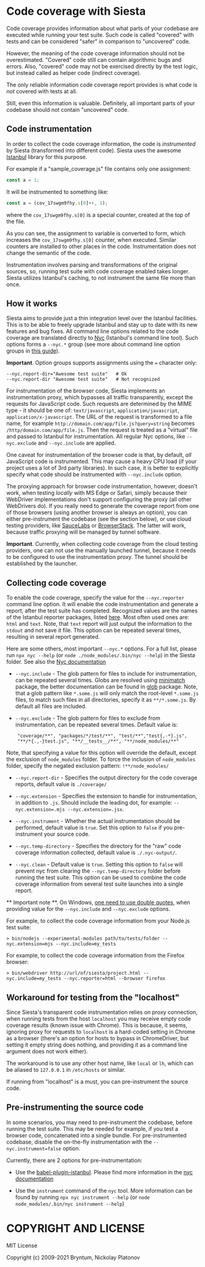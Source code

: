 Code coverage with Siesta
==================

Code coverage provides information about what parts of your codebase are executed while running your test suite.
Such code is called "covered" with tests and can be considered "safer" in comparison to "uncovered" code.

However, the meaning of the code coverage information should not be overestimated. "Covered" code 
still can contain algorithmic bugs and errors. Also, "covered" code may not be exercised directly by the test logic, but
instead called as helper code (indirect coverage). 

The only reliable information code coverage report provides is what code is *not* covered with tests at all.

Still, even this information is valuable. Definitely, all important parts of your codebase should not contain "uncovered" code. 


Code instrumentation
--------------

In order to collect the code coverage information, the code is _instrumented_ by Siesta (transformed into different
code). Siesta uses the awesome [Istanbul](https://istanbul.js.org/) library for this purpose.

For example if a "sample_coverage.js" file contains only one assignment:

```javascript
const a = 1;
```
    
It will be instrumented to something like:

```javascript
const a = (cov_17swgm9fhy.s[0]++, 1);
```

where the `cov_17swgm9fhy.s[0]` is a special counter, created at the top of the file.

As you can see, the assignment to variable is converted to form, which increases the `cov_17swgm9fhy.s[0]` counter, when executed.
Similar counters are installed to other places in the code. Instrumentation does not change the semantic of the code.

Instrumentation involves parsing and transformations of the original sources, so, running test suite with code coverage enabled
takes longer. Siesta utilizes Istanbul's caching, to not instrument the same file more than once.


How it works
--------------

Siesta aims to provide just a thin integration level over the Istanbul facilities. This is to be able to freely upgrade Istanbul and stay up to date
with its new features and bug fixes. All command line options related to the code coverage are translated directly to [Nyc](https://github.com/istanbuljs/nyc)
(Istanbul's command line tool). Such options forms a `--nyc.*` group (see more about command line option groups in [this guide](#!/guide/siesta_launchers)).

**Important**. Option groups supports assignments using the `=` character only: 
    
    --nyc.report-dir="Awesome test suite"   # Ok
    --nyc.report-dir "Awesome test suite"   # Not recognized

For instrumentation of the browser code, Siesta implements an instrumentation proxy, which bypasses all traffic transparently, 
except the requests for JavaScript code. Such requests are determined by the MIME type - it should be one of: `text/javascript`, `application/javascript`,
`application/x-javascript`. The URL of the request is transformed to a file name, for example `http://domain.com/app/file.js?query=string` 
becomes `/http/domain.com/app/file.js`. Then the request is treated as a "virtual" file and passed to Istanbul for instrumentation. All regular
Nyc options, like `--nyc.exclude` and `--nyc.include` are applied.

One caveat for instrumentation of the browser code is that, by default, *all* JavaScript code is instrumented. This may cause
a heavy CPU load (if your project uses a lot of 3rd party libraries). In such case, it is better to explicitly specify what code
should be instrumented with `--nyc.include` option.

The proxying approach for browser code instrumentation, however, doesn't work, when testing *locally* with MS Edge or Safari, 
simply because their WebDriver implementations don't support configuring the proxy (all other WebDrivers do).
If you really need to generate the coverage report from one of those browsers (using another browser is always an option),
you can either pre-instrument the codebase (see the section below), or use cloud testing providers, like [SauceLabs](#!/guide/saucelabs_integration) 
or [BrowserStack](#!/guide/browserstack_integration). The latter will work, because traffic proxying will be managed by tunnel software.

**Important**. Currently, when collecting code coverage from the cloud testing providers, one can not use the manually launched tunnel, because it 
needs to be configured to use the instrumentation proxy. The tunnel should be established by the launcher.


Collecting code coverage 
--------------

To enable the code coverage, specify the value for the `--nyc.reporter` command line option. It will enable the 
code instrumentation and generate a report, after the test suite has completed. Recognized values are the names of the Istanbul reporter packages, 
listed [here](https://github.com/istanbuljs/istanbuljs/tree/master/packages/istanbul-reports/lib).
Most often used ones are: `html` and `text`. Note, that `text` report will just output the information to the `stdout` and not save it file.
This option can be repeated several times, resulting in several report generated. 

Here are some others, most important `--nyc.*` options. For a full list, please run `npx nyc --help` (or `node ./node_modules/.bin/nyc --help`)
in the Siesta folder. See also the [Nyc documentation](https://github.com/istanbuljs/nyc)

- `--nyc.include` - The glob pattern for files to include for instrumentation, can be repeated several times. 
Globs are resolved using [minimatch](https://www.npmjs.com/package/minimatch) package, the better documentation can be found in 
[glob](https://www.npmjs.com/package/glob) package. Note, that a glob pattern like `*.some.js` will only match the root-level `*.some.js` files,
to match such files in all directories, specify it as `**/*.some.js`. By default all files are included.

- `--nyc.exclude` - The glob pattern for files to exclude from instrumentation, can be repeated several times. Default value is: 

```
    "coverage/**", "packages/*/test/**", "test/**","test{,-*}.js",
    "**/*{.,-}test.js", "**/__tests__/**", "**/node_modules/**" 
```
Note, that specifying a value for this option will override the default, except the exclusion of `node_modules` folder. To force the inclusion
of `node_modules` folder, specify the negated exclusion pattern: `!**/node_modules/`

- `--nyc.report-dir` - Specifies the output directory for the code coverage reports, default value is `./coverage/` 

- `--nyc.extension` - Specifies the extension to handle for instrumentation, in addition to `.js`. Should include the leading dot, for example:
`--nyc.extension=.mjs --nyc.extension=.jsx`.

- `--nyc.instrument` - Whether the actual instrumentation should be performed, default value is `true`. Set this option to `false` if you
pre-instrument your source code.

- `--nyc.temp-directory` - Specifies the directory for the "raw" code coverage information collected, default value is `./.nyc-output/`. 

- `--nyc.clean` - Default value is `true`. Setting this option to `false` will prevent nyc from clearing the `--nyc.temp-directory` folder 
before running the test suite. This option can be used to combine the code coverage information from several test suite launches into a single report. 

** Important note **. On Windows, [one need to use double quotes](https://stackoverflow.com/questions/24173825/what-does-single-quote-do-in-windows-batch-files), 
when providing value for the `--nyc.include` and `--nyc.exclude` options.

For example, to collect the code coverage information from your Node.js test suite:

    > bin/nodejs --experimental-modules path/to/tests/folder --nyc.extension=mjs --nyc.include=my_tests

For example, to collect the code coverage information from the Firefox browser:

    > bin/webdriver http://url/of/siesta/project.html --nyc.include=my_tests --nyc.reporter=html --browser firefox


Workaround for testing from the "localhost" 
------------------

Since Siesta's transparent code instrumentation relies on proxy connection, when running tests from the host `localhost` you may receive
empty code coverage results (known issue with Chrome). This is because, it seems, ignoring proxy for requests to `localhost` is a hard-coded
setting in Chrome as a browser (there's an option for hosts to bypass in ChromeDriver, but setting it empty string does nothing, 
and providing it as a command line argument does not work either). 

The workaround is to use any other host name, like `local` or `lh`, which can be aliased to `127.0.0.1` in `/etc/hosts` or similar.

If running from "localhost" is a must, you can pre-instrument the source code.


Pre-instrumenting the source code
-------------------------

In some scenarios, you may need to pre-instrument the codebase, before running the test suite. This may be needed for example, if you test
a browser code, concatenated into a single bundle. For pre-instrumented codebase, disable the on-the-fly instrumentation with the 
`--nyc.instrument=false` option. 

Currently, there are 2 options for pre-instrumentation:

- Use the [babel-plugin-istanbul](https://github.com/istanbuljs/babel-plugin-istanbul). Please find more information in the 
[nyc documentation](https://github.com/istanbuljs/nyc)

- Use the `instrument` command of the `nyc` tool.  More information can be found by running `npx nyc instrument --help` 
(or `node node_modules/.bin/nyc instrument --help`)




COPYRIGHT AND LICENSE
=================

MIT License

Copyright (c) 2009-2021 Bryntum, Nickolay Platonov
